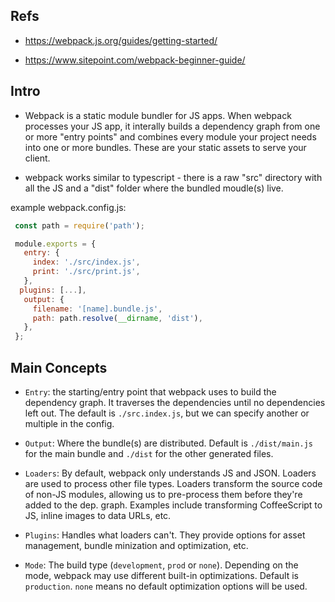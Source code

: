 ## Refs

- https://webpack.js.org/guides/getting-started/

- https://www.sitepoint.com/webpack-beginner-guide/

## Intro

- Webpack is a static module bundler for JS apps. When webpack processes your JS app, it interally builds a dependency graph from one or more "entry points" and combines every module your project needs into one or more bundles. These are your static assets to serve your client.

- webpack works similar to typescript - there is a raw "src" directory with all the JS and a "dist" folder where the bundled moudle(s) live.

example webpack.config.js:

```javascript
 const path = require('path');

 module.exports = {
   entry: {
     index: './src/index.js',
     print: './src/print.js',
   },
  plugins: [...],
   output: {
     filename: '[name].bundle.js',
     path: path.resolve(__dirname, 'dist'),
   },
 };
 ```

## Main Concepts

- `Entry`: the starting/entry point that webpack uses to build the dependency graph. It traverses the dependencies until no dependencies left out. The default is `./src.index.js`, but we can specify another or multiple in the config.

- `Output`: Where the bundle(s) are distributed. Default is `./dist/main.js` for the main bundle and `./dist` for the other generated files.

- `Loaders`: By default, webpack only understands JS and JSON. Loaders are used to process other file types. Loaders transform the source code of non-JS modules, allowing us to pre-process them before they're added to the dep. graph. Examples include transforming CoffeeScript to JS, inline images to data URLs, etc.

- `Plugins`: Handles what loaders can't. They provide options for asset management, bundle minization and optimization, etc.

- `Mode`: The build type (`development`, `prod` or `none`). Depending on the mode, webpack may use different built-in optimizations. Default is `production`. `none` means no default optimization options will be used.

